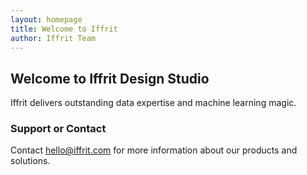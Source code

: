 ```yaml
---
layout: homepage
title: Welcome to Iffrit
author: Iffrit Team
---
```


## Welcome to Iffrit Design Studio

Iffrit delivers outstanding data expertise and machine learning magic.

### Support or Contact

Contact hello@iffrit.com for more information about our products and solutions.